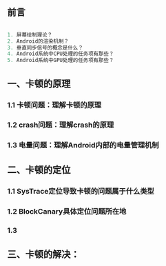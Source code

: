 ## 前言
```c

1. 屏幕绘制理论？
2. Android的渲染机制？
3. 垂直同步信号的概念是什么？
4. Android系统中CPU处理的任务项有那些？
5. Android系统中GPU处理的任务项有那些？

```


## 一、卡顿的原理

### 1.1 卡顿问题：理解卡顿的原理

### 1.2 crash问题：理解crash的原理

### 1.3 电量问题：理解Android内部的电量管理机制

## 二、卡顿的定位

### 1.1 SysTrace定位导致卡顿的问题属于什么类型

### 1.2 BlockCanary具体定位问题所在地

### 1.3 

## 三、卡顿的解决：



